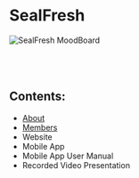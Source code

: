 # SealFresh
![SealFresh MoodBoard](https://github.com/user-attachments/assets/597f2403-38f6-4a9d-b756-50a294d96fdc)
<br><br>
<br><br>
## Contents:
- [About](https://github.com/Truck-kun911/SealFresh/blob/main/ABOUT.md)
- [Members](https://github.com/Truck-kun911/SealFresh/blob/main/MEMBERS.md)
- Website
- Mobile App
- Mobile App User Manual
- Recorded Video Presentation

